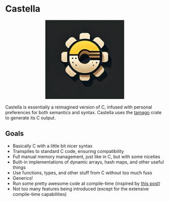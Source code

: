# Castella

<div style="text-align: center;">
  <img src="assets/logo.webp" alt="Castella's logo" width="250">
</div>

Castella is essentially a reimagined version of C, infused with personal preferences for both semantics and syntax. Castella uses the [tamago](https://crates.io/crates/tamago) crate to generate its C output.

## Goals

- Basically C with a little bit nicer syntax
- Transpiles to standard C code, ensuring compatibility
- Full manual memory management, just like in C, but with some niceties
- Built-in implementations of dynamic arrays, hash maps, and other useful things
- Use functions, types, and other stuff from C without too much fuss
- Generics!
- Run some pretty awesome code at compile-time (inspired by [this post](https://0x44.xyz/blog/comptime-1/))
- Not too many features being introduced (except for the extensive compile-time capabilities)
